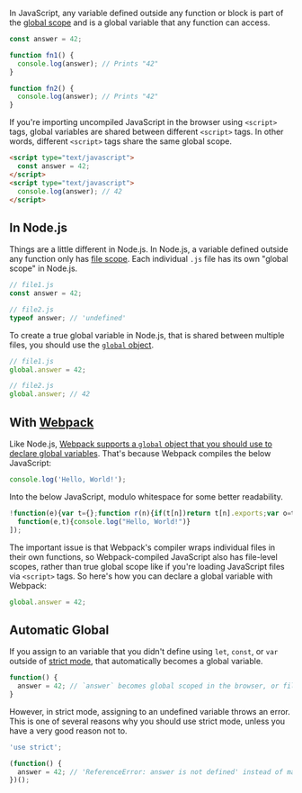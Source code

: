 In JavaScript, any variable defined outside any function or block is part of the [global scope](https://www.w3schools.com/js/js_scope.asp) and is a global variable that any function can access.

```javascript
const answer = 42;

function fn1() {
  console.log(answer); // Prints "42"
}

function fn2() {
  console.log(answer); // Prints "42"
}
```

If you're importing uncompiled JavaScript in the browser using `<script>` tags, global variables are shared between
different `<script>` tags. In other words, different `<script>` tags share the same global scope.

```html
<script type="text/javascript">
  const answer = 42;
</script>
<script type="text/javascript">
  console.log(answer); // 42
</script>
```

In Node.js
----------

Things are a little different in Node.js. In Node.js, a variable defined outside any function only has [file scope](https://stackabuse.com/using-global-variables-in-node-js/). Each individual `.js` file has its own "global scope" in Node.js.

```javascript
// file1.js
const answer = 42;

// file2.js
typeof answer; // 'undefined'
```

To create a true global variable in Node.js, that is shared between multiple files, you should use the [`global` object](https://nodejs.org/api/globals.html#globals_global).

```javascript
// file1.js
global.answer = 42;

// file2.js
global.answer; // 42
```

With [Webpack](/webpack)
------------------------

Like Node.js, [Webpack supports a `global` object that you should use to declare global variables](https://webpack.js.org/api/module-variables/#global-nodejs). That's because Webpack compiles the below JavaScript:

```javascript
console.log('Hello, World!');
```

Into the below JavaScript, modulo whitespace for some better readability.

```javascript
!function(e){var t={};function r(n){if(t[n])return t[n].exports;var o=t[n]={i:n,l:!1,exports:{}};return e[n].call(o.exports,o,o.exports,r),o.l=!0,o.exports}r.m=e,r.c=t,r.d=function(e,t,n){r.o(e,t)||Object.defineProperty(e,t,{enumerable:!0,get:n})},r.r=function(e){"undefined"!=typeof Symbol&&Symbol.toStringTag&&Object.defineProperty(e,Symbol.toStringTag,{value:"Module"}),Object.defineProperty(e,"__esModule",{value:!0})},r.t=function(e,t){if(1&t&&(e=r(e)),8&t)return e;if(4&t&&"object"==typeof e&&e&&e.__esModule)return e;var n=Object.create(null);if(r.r(n),Object.defineProperty(n,"default",{enumerable:!0,value:e}),2&t&&"string"!=typeof e)for(var o in e)r.d(n,o,function(t){return e[t]}.bind(null,o));return n},r.n=function(e){var t=e&&e.__esModule?function(){return e.default}:function(){return e};return r.d(t,"a",t),t},r.o=function(e,t){return Object.prototype.hasOwnProperty.call(e,t)},r.p="",r(r.s=0)}([
  function(e,t){console.log("Hello, World!")}
]);
```

The important issue is that Webpack's compiler wraps individual files in their own functions, so Webpack-compiled JavaScript also has file-level scopes, rather than true global scope like if you're loading JavaScript files via `<script>` tags. So here's how you can declare a global variable with Webpack:

```javascript
global.answer = 42;
```

Automatic Global
----------------

If you assign to an variable that you didn't define using `let`, `const`, or `var` outside of [strict mode](/tutorials/fundamentals/strict), that automatically becomes a global variable.

```javascript
function() {
  answer = 42; // `answer` becomes global scoped in the browser, or file scoped in Node.js
}
```

However, in strict mode, assigning to an undefined variable throws an error. This is one of several reasons why you
should use strict mode, unless you have a very good reason not to.

```javascript
'use strict';

(function() {
  answer = 42; // 'ReferenceError: answer is not defined' instead of making `answer` a global
})();
```